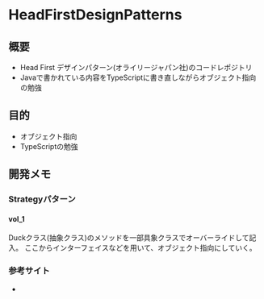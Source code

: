 # HeadFirstDesignPatterns

## 概要
 + Head First デザインパターン(オライリージャパン社)のコードレポジトリ
  + Javaで書かれている内容をTypeScriptに書き直しながらオブジェクト指向の勉強

## 目的
 + オブジェクト指向
 + TypeScriptの勉強


## 開発メモ

### Strategyパターン

#### vol_1
Duckクラス(抽象クラス)のメソッドを一部具象クラスでオーバーライドして記入。
ここからインターフェイスなどを用いて、オブジェクト指向にしていく。


### 参考サイト
 + <a href=""></a>
